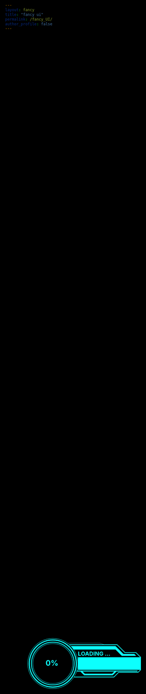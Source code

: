 ```yaml
---
layout: fancy
title: "fancy ui"
permalink: /fancy_UI/
author_profile: false
---
```


<!-- Include your CSS styles here -->
<style>
body, html {
  margin: 0;
  height: 100%;
  background-color: #000; /* Add this line to set the background color to black */
}

.container {
  display: flex;
  align-items: center;
  justify-content: center;
  height: 100%;
}

.progress-percentage {
  font-size: 24px;
  font-weight: bold;
  fill: #0CFFFD;
}
</style>


<html lang="en">
<head>
  <meta charset="UTF-8">
  <meta name="viewport" content="width=device-width, initial-scale=1.0">
  <title>Moving Circle Segment</title>
</head>
<body>
  <div class="container">
    <div class="progress">
      <svg class="progress-circle" width="400" height="200">
        <circle cx="100" cy="100" r="80" stroke="#0CFFFD" stroke-width="1" fill="None"></circle>
        <circle cx="100" cy="100" r="75" stroke="#0CFFFD" stroke-width="3.5" fill="None"></circle>
        <circle cx="100" cy="100" r="68" stroke="#0CFFFD" stroke-width="2.5" fill="None"></circle>
        <circle cx="100" cy="100" r="63.5" stroke="#047F86" stroke-width="2" fill="None"></circle>
        <path id="arc" d="" stroke="#0CFFFD" stroke-width="3" fill="none"></path> // fixed thin
        <path id="arc1" d="" stroke="#0CFFFD" stroke-width="3" fill="none"></path> // mid fix
        <path id="arc2" d="" stroke="#0CFFFD" stroke-width="3" fill="none"></path> //moving mid
        <path id="arc3" d="" stroke="#0CFFFD" stroke-width="3" fill="none"></path> //thin fix
        <path id="arc4" d="" stroke="#047F86" stroke-width="2.5" fill="none"></path>
        <path id="arc5" d="" stroke="#047F86" stroke-width="2.5" fill="none"></path>
        <path id="arc6" d="" stroke="#047F86" stroke-width="2.5" fill="none"></path>
        <path id="arc7" d="" stroke="#047F86" stroke-width="2.5" fill="none"></path>
        <path id="arc8" d="" stroke="#0CFFFD" stroke-width="1" fill="none"></path>
        <path id="arc9" d="" stroke="#0CFFFD" stroke-width="1" fill="none"></path>
        <path id="arc10" d="" stroke="#0CFFFD" stroke-width="1" fill="none"></path>
        <path id="arc11" d="" stroke="#0CFFFD" stroke-width="1" fill="none"></path>
        <g id="arcs"></g>
        <text class="progress-percentage" x=77 y=100 dy=".3em" id="progress-percentage">0%</text>
        <text x=180 y=70 dy=".3em" fill="#0CFFFD" font-size="18px" font-weight="bold"> LOADING ... </text>
        <rect x = 180 y = 80 width="200" height="40" fill="White"></rect>
        <rect x = 180 y = 80 id="sword-progress" width="200" height="40" fill="#0CFFFD"></rect>
        <path d="M 146.64,35 L 250,35 L 265,40 L 152.92, 40" stroke="#378089" fill="none" stroke-width="1"/>
        <path d="M 152.92,40 L 305,40 L 330,65 L 365, 65 L 380, 80 L 380 120 L 372, 128 L310 ,128 L 295, 143 L167.47, 143" stroke="#0CFFFD" fill="none" stroke-width="2"/>
        <path d="M 158.09,45 L 300,45 L 325,70 L360,70 L365,75 L320, 75 L300, 55 L 166.14, 55" stroke="#0CFFFD" fill="#0CFFFD" stroke-width="1"/>
        <path d="M 176.32,124 L 370,124" stroke="#0CFFFD" fill="none" stroke-width="3"/>
        <path d="M 190, 124 L 201,135 L 290,135 L301, 124" stroke="#0CFFFD" fill="none" stroke-width="5"/>
      </svg>
<!--      <svg class="progress-sword" viewBox="-100 -100 300 40" preserveAspectRatio="none"> &lt;!&ndash; Update this line &ndash;&gt;-->
<!--        <rect width="200" height="40" fill="White"></rect> &lt;!&ndash; Replace the polygon with a rectangle element &ndash;&gt;-->
<!--        <rect id="sword-progress" width="200" height="40" fill="#0CFFFD"></rect> &lt;!&ndash; Replace the polygon with a rectangle element &ndash;&gt;-->
<!--      </svg>-->
    </div>
  </div>
</body>
</html>

<script>
const arc = document.getElementById('arc');
const arc1 = document.getElementById('arc1');
const arc2 = document.getElementById('arc2');
const arc3 = document.getElementById('arc3');
const arc4 = document.getElementById('arc4');
const arc5 = document.getElementById('arc5');
const arc6 = document.getElementById('arc6');
const arc7 = document.getElementById('arc7');

const arc8 = document.getElementById('arc8');
const arc9 = document.getElementById('arc9');
const arc10 = document.getElementById('arc10');
const arc11 = document.getElementById('arc11');

const progressPercentage = document.getElementById('progress-percentage');

const arcs = document.getElementById('arcs');


const swordProgress = document.getElementById('sword-progress');

for (let i = 0; i < 100; i++) {
  const arcSegment = document.createElementNS('http://www.w3.org/2000/svg', 'path');
  const startAngle = i * 3.6;
  const endAngle = startAngle + 3.6;
  const arcPath = describeArc(100, 100, 50, startAngle, endAngle);
  arcSegment.setAttribute('d', arcPath);
  arcSegment.setAttribute('stroke', '#00959B');
  arcSegment.setAttribute('stroke-width', '10');
  arcSegment.setAttribute('fill', 'none');
  arcSegment.style.display = 'none';
  arcs.appendChild(arcSegment);
}

function describeArc(x, y, radius, startAngle, endAngle) {
  const gapAngle = 1; // Add this line to define the gap angle between segments
  const start = polarToCartesian(x, y, radius, endAngle - gapAngle); // Update this line to subtract gapAngle
  const end = polarToCartesian(x, y, radius, startAngle + gapAngle); // Update this line to add gapAngle

  const largeArcFlag = endAngle - startAngle <= 180 ? '0' : '1';

  const d = [
    'M', start.x, start.y,
    'A', radius, radius, 0, largeArcFlag, 0, end.x, end.y,
  ].join(' ');

  return d;
}


function polarToCartesian(centerX, centerY, radius, angleInDegrees) {
  const angleInRadians = (angleInDegrees - 90) * Math.PI / 180.0;
  return {
    x: centerX + radius * Math.cos(angleInRadians),
    y: centerY + radius * Math.sin(angleInRadians),
  };
}


let currentAngle_1 = 0;
let currentAngle_2 = 0;
let currentAngle_3 = 0;


function updateArc() {
  currentAngle_1 += 360 / (10 * 60); // 360 degrees / (5 seconds * 60 frames)
  currentAngle_2 += 360 / (6 * 60); // 360 degrees / (5 seconds * 60 frames)
  currentAngle_3 += 360 / (3.5 * 60); // 360 degrees / (5 seconds * 60 frames)

  if (currentAngle_1 >= 360) {
    currentAngle_1 = 0;
  }
   if (currentAngle_2 >= 360) {
    currentAngle_2 = 0;
  }
    if (currentAngle_3 >= 360) {
    currentAngle_3 = 0;
  }

  const arcPath = describeArc(100, 100, 70, currentAngle_1, currentAngle_1 + 45); // 30-degree arc segment
  const arcPath1 = describeArc(100, 100, 70, currentAngle_1+90, currentAngle_1 + 145); // 30-degree arc segment
  const arcPath2 = describeArc(100, 100, 70, currentAngle_1+180, currentAngle_1 + 235); // 30-degree arc segment
  const arcPath3 = describeArc(100, 100, 70, currentAngle_1+270, currentAngle_1 + 325); // 30-degree arc segment

  const arcPath4 = describeArc(100, 100, 61.5, currentAngle_2, currentAngle_2 + 35); // 30-degree arc segment
  const arcPath5 = describeArc(100, 100, 61.5, currentAngle_2+90, currentAngle_2 + 125); // 30-degree arc segment
  const arcPath6 = describeArc(100, 100, 61.5, currentAngle_2+180, currentAngle_2 + 215); // 30-degree arc segment
  const arcPath7 = describeArc(100, 100, 61.5, currentAngle_2+270, currentAngle_2 + 305); // 30-degree arc segment

  const arcPath8 = describeArc(100, 100, 58, currentAngle_3 + 20, currentAngle_3 + 65); // 30-degree arc segment
  const arcPath9 = describeArc(100, 100, 58, currentAngle_3+110, currentAngle_3 + 155); // 30-degree arc segment
  const arcPath10 = describeArc(100, 100, 58, currentAngle_3+200, currentAngle_3 + 245); // 30-degree arc segment
  const arcPath11 = describeArc(100, 100, 58, currentAngle_3+290, currentAngle_3 + 335); // 30-degree arc segment

  arc.setAttribute('d', arcPath);
  arc1.setAttribute('d', arcPath1);
  arc2.setAttribute('d', arcPath2);
  arc3.setAttribute('d', arcPath3);

  arc4.setAttribute('d',  arcPath4);
  arc5.setAttribute('d', arcPath5);
  arc6.setAttribute('d', arcPath6);
  arc7.setAttribute('d', arcPath7);

  arc8.setAttribute('d',  arcPath8);
  arc9.setAttribute('d', arcPath9);
  arc10.setAttribute('d', arcPath10);
  arc11.setAttribute('d', arcPath11);

  const progress = Math.round((currentAngle_1 / 360) * 100); // Calculate progress percentage
  progressPercentage.textContent = `${progress}%`; // Update the progress percentage text

  for (let i = 0; i < 100; i++) {
    if (progress >= (i + 1) * 1) {
      arcs.children[i].style.display = 'block';
    } else {
      arcs.children[i].style.display = 'none';
    }
  }

  swordProgress.setAttribute('width', `${progress * 2}`); // Update this line
  requestAnimationFrame(updateArc);
}

updateArc();

</script>